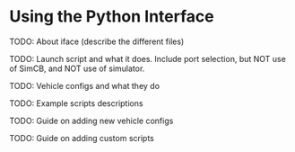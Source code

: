 # Using the Python Interface

TODO: About iface (describe the different files)

TODO: Launch script and what it does. Include port selection, but NOT use of SimCB, and NOT use of simulator.

TODO: Vehicle configs and what they do

TODO: Example scripts descriptions

TODO: Guide on adding new vehicle configs

TODO: Guide on adding custom scripts
